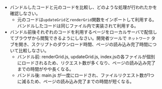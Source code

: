 - バンドルしたコードと元のコードを比較し、どのような処理が行われたかを確認しなさい。
  - 元のコードは`updateGrid`と`renderGrid`関数をインポートして利用する。バンドルしたコードは同じファイル内で実装されて利用する。
- バンドル前後それぞれのコードを利用するページをローカルサーバで配信してブラウザから閲覧できるようにしなさい。開発者ツールで `ネットワーク` タブを開き、スクリプトのダウンロード時間、ページの読み込み完了時間について比較しなさい。
  - バンドル前: renderGrid.js, updateGrid.js, index.jsの各ファイルが個別にロードされるため、リクエスト数が多くなり、ページの読み込み完了までの時間がやや長くなる。
  - バンドル後: main.js が一度にロードされ、ファイルリクエスト数が1つに減るため、ページの読み込み完了までの時間が短くなる。
